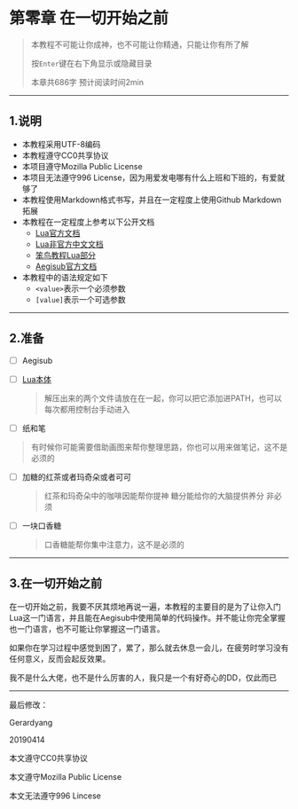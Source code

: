 # 第零章 在一切开始之前
> 本教程不可能让你成神，也不可能让你精通，只能让你有所了解
>
> 按`Enter`键在右下角显示或隐藏目录
>
> 本章共686字 预计阅读时间2min

---

<!-- toc -->

## 1.说明
- 本教程采用UTF-8编码
- 本教程遵守CC0共享协议
- 本项目遵守Mozilla Public License
- 本项目无法遵守996 License，因为用爱发电哪有什么上班和下班的，有爱就够了
- 本教程使用Markdown格式书写，并且在一定程度上使用Github Markdown拓展
- 本教程在一定程度上参考以下公开文档
    - [Lua官方文档](http://www.lua.org/manual/5.3/)
    - [Lua非官方中文文档](http://www.runoob.com/manual/lua53doc/)
    - [笨鸟教程Lua部分](http://www.runoob.com/lua/)
    - [Aegisub官方文档](http://docs.aegisub.org/3.2/Main_Page/)
- 本教程中的语法规定如下
    - `<value>`表示一个必须参数
    - `[value]`表示一个可选参数

---
## 2.准备
- [ ] Aegisub

- [ ] [Lua本体](http://gerardyang.hk.ufileos.com/LuaDist.tar.xz)

  > 解压出来的两个文件请放在在一起，你可以把它添加进PATH，也可以每次都用控制台手动进入

- [ ]  纸和笔

  > 有时候你可能需要借助画图来帮你整理思路，你也可以用来做笔记，这不是必须的

- [ ] 加糖的红茶或者玛奇朵或者可可
  > 红茶和玛奇朵中的咖啡因能帮你提神
  > 糖分能给你的大脑提供养分
  > 非必须

- [ ] 一块口香糖

  > 口香糖能帮你集中注意力，这不是必须的

---
## 3.在一切开始之前
在一切开始之前，我要不厌其烦地再说一遍，本教程的主要目的是为了让你入门Lua这一门语言，并且能在Aegisub中使用简单的代码操作。并不能让你完全掌握也一门语言，也不可能让你掌握这一门语言。

如果你在学习过程中感觉到困了，累了，那么就去休息一会儿，在疲劳时学习没有任何意义，反而会起反效果。

我不是什么大佬，也不是什么厉害的人，我只是一个有好奇心的DD，仅此而已

---
最后修改：

Gerardyang

20190414

本文遵守CC0共享协议

本文遵守Mozilla Public License

本文无法遵守996 Lincese

